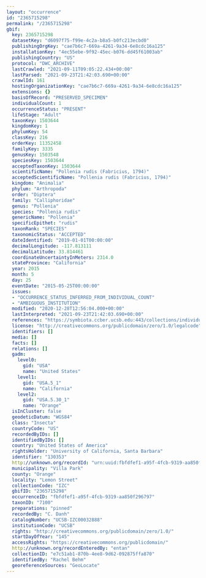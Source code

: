 ```yaml
---
layout: "occurrence"
id: "2365715298"
permalink: "/2365715298"
gbif:
  key: 2365715298
  datasetKey: "d6097f75-f99e-4c2a-b8a5-b0fc213ecbd0"
  publishingOrgKey: "cae7b6c7-669a-4261-9a34-6e8cdc16a125"
  installationKey: "4ec55ebe-9f92-45ec-b076-dd45f61003ab"
  publishingCountry: "US"
  protocol: "DWC_ARCHIVE"
  lastCrawled: "2021-09-11T09:05:22.434+00:00"
  lastParsed: "2021-09-23T21:42:03.690+00:00"
  crawlId: 161
  hostingOrganizationKey: "cae7b6c7-669a-4261-9a34-6e8cdc16a125"
  extensions: {}
  basisOfRecord: "PRESERVED_SPECIMEN"
  individualCount: 1
  occurrenceStatus: "PRESENT"
  lifeStage: "Adult"
  taxonKey: 1503644
  kingdomKey: 1
  phylumKey: 54
  classKey: 216
  orderKey: 11352458
  familyKey: 3335
  genusKey: 1503548
  speciesKey: 1503644
  acceptedTaxonKey: 1503644
  scientificName: "Pollenia rudis (Fabricius, 1794)"
  acceptedScientificName: "Pollenia rudis (Fabricius, 1794)"
  kingdom: "Animalia"
  phylum: "Arthropoda"
  order: "Diptera"
  family: "Calliphoridae"
  genus: "Pollenia"
  species: "Pollenia rudis"
  genericName: "Pollenia"
  specificEpithet: "rudis"
  taxonRank: "SPECIES"
  taxonomicStatus: "ACCEPTED"
  dateIdentified: "2019-01-01T00:00:00"
  decimalLongitude: -117.813111
  decimalLatitude: 33.814461
  coordinateUncertaintyInMeters: 2314.0
  stateProvince: "California"
  year: 2015
  month: 5
  day: 25
  eventDate: "2015-05-25T00:00:00"
  issues:
  - "OCCURRENCE_STATUS_INFERRED_FROM_INDIVIDUAL_COUNT"
  - "AMBIGUOUS_INSTITUTION"
  modified: "2020-12-28T12:56:04.000+00:00"
  lastInterpreted: "2021-09-23T21:42:03.690+00:00"
  references: "https://symbiota.ccber.ucsb.edu:443/collections/individual/index.php?occid=130353"
  license: "http://creativecommons.org/publicdomain/zero/1.0/legalcode"
  identifiers: []
  media: []
  facts: []
  relations: []
  gadm:
    level0:
      gid: "USA"
      name: "United States"
    level1:
      gid: "USA.5_1"
      name: "California"
    level2:
      gid: "USA.5.30_1"
      name: "Orange"
  isInCluster: false
  geodeticDatum: "WGS84"
  class: "Insecta"
  countryCode: "US"
  recordedByIDs: []
  identifiedByIDs: []
  country: "United States of America"
  rightsHolder: "University of California, Santa Barbara"
  identifier: "130353"
  http://unknown.org/recordId: "urn:uuid:fbfdfef1-a95f-4fcb-9319-aa850f296797"
  municipality: "Villa Park"
  county: "Orange"
  locality: "Lemon Street"
  collectionCode: "IZC"
  gbifID: "2365715298"
  occurrenceID: "fbfdfef1-a95f-4fcb-9319-aa850f296797"
  taxonID: "7100"
  preparations: "pinned"
  recordedBy: "C. Danh"
  catalogNumber: "UCSB-IZC00032888"
  institutionCode: "UCSB"
  rights: "http://creativecommons.org/publicdomain/zero/1.0/"
  startDayOfYear: "145"
  accessRights: "https://creativecommons.org/publicdomain/"
  http://unknown.org/recordEnteredBy: "entan"
  collectionID: "e7c51ab1-870b-4ee8-9d62-092875ffa870"
  identifiedBy: "Rachel Behm"
  georeferenceSources: "GeoLocate"
---
```

